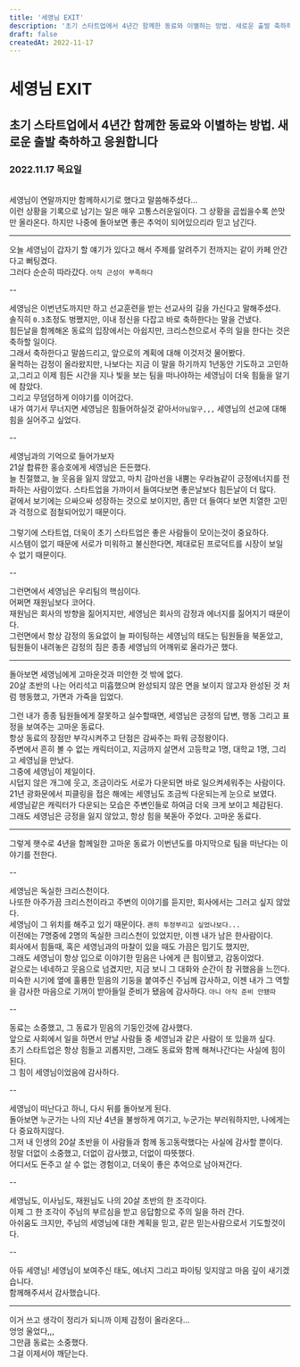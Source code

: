 ```yaml
---
title: '세영님 EXIT'
description: '초기 스타트업에서 4년간 함께한 동료와 이별하는 방법. 새로운 출발 축하하고 응원합니다'
draft: false
createdAt: 2022-11-17
---
```



# 세영님 EXIT
## 초기 스타트업에서 4년간 함께한 동료와 이별하는 방법. 새로운 출발 축하하고 응원합니다

### 2022.11.17 목요일 
<br/>
세영님이 연말까지만 함께하시기로 했다고 말씀해주셨다...  
<br/>
이런 상황을 기록으로 남기는 일은 매우 고통스러운일이다.  
그 상황을 곱씹을수록 쓴맛만 올라온다.  
하지만 나중에 돌아보면 좋은 추억이 되어있으리라 믿고 남긴다.

---

오늘 세영님이 갑자기 할 얘기가 있다고 해서 주제를 알려주기 전까지는 같이 카페 안간다고 뻐팅겼다.  
그러다 순순히 따라갔다. `아직 근성이 부족하다`

--

세영님은 이번년도까지만 하고 선교훈련을 받는 선교사의 길을 가신다고 말해주셨다.  
솔직히 `0.3`초정도 벙쪘지만, 이내 정신을 다잡고 바로 축하한다는 말을 건냈다.  
힘든날을 함께해온 동료의 입장에서는 아쉽지만, 크리스천으로서 주의 일을 한다는 것은 축하할 일이다.  
그래서 축하한다고 말씀드리고, 앞으로의 계획에 대해 이것저것 물어봤다.  
울컥하는 감정이 올라왔지만, 나보다는 지금 이 말을 하기까지 1년동안 기도하고 고민하고,그리고 이제 힘든 시간을 지나 빛을 보는 팀을 떠나야하는 세영님이 더욱 힘듦을 알기에 참았다.  
그리고 무덤덤하게 이야기를 이어갔다.  
내가 여기서 무너지면 세영님은 힘들어하실것 같아서`아님말구,,,` 세영님의 선교에 대해 힘을 실어주고 싶었다.  

  --
 
세영님과의 기억으로 들어가보자  
21살 합류한 홍승호에게 세영님은 든든했다.  
늘 친절했고, 늘 웃음을 잃지 않았고, 마치 감마선을 내뿜는 우라늄같이 긍정에너지를 전파하는 사람이었다. 
스타트업을 가까이서 들여다보면 좋은날보다 힘든날이 더 많다.  
겉에서 보기에는 으싸으싸 성장하는 것으로 보이지만, 좀만 더 들여다 보면 치열한 고민과 걱정으로 점철되어있기 때문이다.  
<br/>
그렇기에 스타트업, 더욱이 초기 스타트업은 좋은 사람들이 모이는것이 중요하다.  
시스템이 없기 때문에 서로가 미워하고 불신한다면, 제대로된 프로덕트를 시장이 보일 수 없기 때문이다.  
  
 --
 
그런면에서 세영님은 우리팀의 핵심이다.  
어쩌면 재원님보다 코어다.  
재원님은 회사의 방향을 짊어지지만, 세영님은 회사의 감정과 에너지를 짊어지기 때문이다.  
그런면에서 항상 감정의 동요없이 늘 파이팅하는 세영님의 태도는 팀원들을 북돋았고, 팀원들이 내려놓은 감정의 짐은 종종 세영님의 어깨위로 올라가곤 했다.  

---
  
돌아보면 세영님에게 고마운것과 미안한 것 밖에 없다.  
20살 초반의 나는 어리석고 미흡했으며 완성되지 않은 면을 보이지 않고자 완성된 것 처럼 행동했고, 가면과 가죽을 입었다.  

그런 내가 종종 팀원들에게 잘못하고 실수할때면, 세영님은 긍정의 답변, 행동 그리고 표정을 보여주는 고마운 동료다.  
항상 동료의 장점만 부각시켜주고 단점은 감싸주는 파워 긍정왕이다.  
주변에서 흔히 볼 수 없는 캐릭터이고, 지금까지 살면서 고등학교 1명, 대학교 1명, 그리고 세영님을 만났다.  
그중에 세영님이 제일이다.  
시덥지 않은 개그에 웃고, 조금이라도 서로가 다운되면 바로 일으켜세워주는 사람이다.  
21년 광화문에서 피클링을 접은 해에는 세영님도 조금씩 다운되는게 눈으로 보였다.  
세영님같은 캐릭터가 다운되는 모습은 주변인들로 하여금 더욱 크게 보이고 체감된다.  
그래도 세영님은 긍정을 잃지 않았고, 항상 힘을 북돋아 주었다. 고마운 동료다.  

  ---

그렇게 햇수로 4년을 함께일한 고마운 동료가 이번년도를 마지막으로 팀을 떠난다는 이야기를 전한다.  

  --
 
세영님은 독실한 크리스천이다.  
나또한 아주가끔 크리스천이라고 주변의 이야기를 듣지만, 회사에서는 그러고 싶지 않았다.  
세영님이 그 위치를 해주고 있기 때문이다. `괜히 투정부리고 싶었나보다...`  
이전에는 7명중에 2명의 독실한 크리스천이 있었지만, 이젠 내가 남은 한사람이다.  
회사에서 힘들때, 혹은 세영님과의 마찰이 있을 때도 가끔은 밉기도 했지만,  
그래도 세영님이 항상 입으로 이야기한 믿음은 나에게 큰 힘이됐고, 감동이었다.  
겉으로는 네네하고 웃음으로 넘겼지만, 지금 보니 그 대화와 순간이 참 귀했음을 느낀다.  
미숙한 시기에 옆에 훌륭한 믿음의 기둥을 붙여주신 주님께 감사하고, 이젠 내가 그 역할을 감사한 마음으로 기꺼이 받아들일 준비가 됐음에 감사하다. `아니 아직 준비 안됐따`  

  --

동료는 소중했고, 그 동료가 믿음의 기둥인것에 감사했다.  
앞으로 사회에서 일을 하면서 만날 사람들 중 세영님과 같은 사람이 또 있을까 싶다.  
초기 스타트업은 항상 힘들고 괴롭지만, 그래도 동료와 함께 해쳐나간다는 사실에 힘이 된다.  
그 힘이 세영님이었음에 감사하다.  

  --

세영님이 떠난다고 하니, 다시 뒤를 돌아보게 된다.  
돌아보면 누군가는 나의 지난 4년을 불쌍하게 여기고, 누군가는 부러워하지만, 나에게는 다 중요하지않다.  
그저 내 인생의 20살 초반을 이 사람들과 함께 동고동락했다는 사실에 감사할 뿐이다.  
정말 더없이 소중했고, 더없이 감사했고, 더없이 따뜻했다.  
어디서도 돈주고 살 수 없는 경험이고, 더욱이 좋은 추억으로 남아져간다.  

  --

세영님도, 이사님도, 재원님도 나의 20살 초반의 한 조각이다.  
이제 그 한 조각이 주님의 부르심을 받고 응답함으로 주의 일을 하러 간다.  
아쉬움도 크지만, 주님의 세영님에 대한 계획을 믿고, 같은 믿는사람으로서 기도할것이다.  

  --

아듀 세영님! 세영님이 보여주신 태도, 에너지 그리고 파이팅 잊지않고 마음 깊이 새기겠습니다.  
함께해주셔서 감사했습니다.  

  
  ---

이거 쓰고 생각이 정리가 되니까 이제 감정이 올라온다...  
엉엉 울었다,,,  
그만큼 동료는 소중했다.  
그걸 이제서야 깨닫는다.